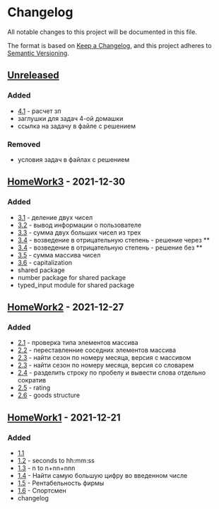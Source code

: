 # Changelog
All notable changes to this project will be documented in this file.

The format is based on [Keep a Changelog](https://keepachangelog.com/en/1.0.0/),
and this project adheres to [Semantic Versioning](https://semver.org/spec/v2.0.0.html).

## [Unreleased]
### Added
- [4.1](https://github.com/ArtemNikolaev/gb-hw/issues/22) - расчет зп
- заглушки для задач 4-ой домашки
- ссылка на задачу в файле с решением

### Removed
- условия задач в файлах с решением

## [HomeWork3] - 2021-12-30
### Added
- [3.1](https://github.com/ArtemNikolaev/gb-hw/issues/9) - деление двух чисел
- [3.2](https://github.com/ArtemNikolaev/gb-hw/issues/8) - вывод информации о пользователе
- [3.3](https://github.com/ArtemNikolaev/gb-hw/issues/7) - сумма двух больших чисел из трех
- [3.4](https://github.com/ArtemNikolaev/gb-hw/issues/4) - возведение в отрицательную степень - решение через **
- [3.4](https://github.com/ArtemNikolaev/gb-hw/issues/4) - возведение в отрицательную степень - решение без **
- [3.5](https://github.com/ArtemNikolaev/gb-hw/issues/5) - сумма массива чисел
- [3.6](https://github.com/ArtemNikolaev/gb-hw/issues/6) - capitalization
- shared package
- number package for shared package
- typed_input module for shared package

## [HomeWork2] - 2021-12-27
### Added
- [2.1](https://github.com/ArtemNikolaev/gb-hw/issues/16) - проверка типа элементов массива
- [2.2](https://github.com/ArtemNikolaev/gb-hw/issues/17) - переставленние соседних элементов массива
- [2.3](https://github.com/ArtemNikolaev/gb-hw/issues/18) - найти сезон по номеру месяца, версия с массивом
- [2.3](https://github.com/ArtemNikolaev/gb-hw/issues/19) - найти сезон по номеру месяца, версия со словарем
- [2.4](https://github.com/ArtemNikolaev/gb-hw/issues/19) - разделить строку по пробелу и вывести слова отдельно сократив
- [2.5](https://github.com/ArtemNikolaev/gb-hw/issues/20) - rating
- [2.6](https://github.com/ArtemNikolaev/gb-hw/issues/21) - goods structure

## [HomeWork1] - 2021-12-21
### Added
- [1.1](https://github.com/ArtemNikolaev/gb-hw/issues/10)
- [1.2](https://github.com/ArtemNikolaev/gb-hw/issues/11) - seconds to hh:mm:ss
- [1.3](https://github.com/ArtemNikolaev/gb-hw/issues/12) - n to n+nn+nnn
- [1.4](https://github.com/ArtemNikolaev/gb-hw/issues/13) - Найти самую большую цифру во введенном числе
- [1.5](https://github.com/ArtemNikolaev/gb-hw/issues/14) - Рентабельность фирмы
- [1.6](https://github.com/ArtemNikolaev/gb-hw/issues/15) - Спортсмен
- changelog

[Unreleased]: https://github.com/ArtemNikolaev/gb-hw/compare/hw3...HEAD
[HomeWork3]: https://github.com/ArtemNikolaev/gb-hw/compare/hw2...hw3
[HomeWork2]: https://github.com/ArtemNikolaev/gb-hw/compare/hw1...hw2
[HomeWork1]: https://github.com/ArtemNikolaev/gb-hw/releases/tag/hw1